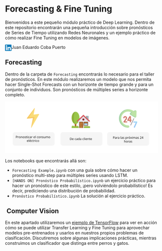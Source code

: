 # Forecasting & Fine Tuning

Bienvenidos a este pequeño módulo práctico de Deep Learning. Dentro de este repositorio encontrarán una pequeña introducción sobre pronósticos de Series de Tiempo utilizando Redes Neuronales y un ejemplo práctico de cómo realizar Fine Tuning en modelos de imágenes. 

Juan Eduardo Coba Puerto  <a href="https://www.linkedin.com/in/juancoba/"><img align="left" src="https://raw.githubusercontent.com/juancop/URDeepLearning/main/Forecasting/imgs/linkedin.svg" alt="Yu Shi | LinkedIn" width="21px"/></a>

Forecasting
---------------

Dentro de la carpeta de `Forecasting` encontrarás lo necesario para el taller de pronósticos. En este módulo realizaremos un modelo que nos permita hacer Single-Shot Forecasts con un horizonte de tiempo grande y para un conjunto de individuos. Son pronósticos de múltiples series a horizonte completo. 

![context](Forecasting/imgs/context.png)

Los notebooks que encontrarás allá son: 
- `Forecasting Example.ipynb` con una guía sobre cómo hacer un pronóstico multi-step para múltiples series usando LSTM.
- `[HANDS ON] Pronóstico Probabilístico.ipynb` un ejercicio práctico para hacer un pronóstico de este estilo, ¡pero volviéndolo probabilístico! Es decir, prediciendo una distribución de probabilidad. 
- `Pronóstico Probabilístico.ipynb` La solución al ejercicio práctico.



 Computer Vision
---------------

En este apartado utilizaremos un [ejemplo de TensorFlow](https://www.tensorflow.org/tutorials/images/transfer_learning) para ver en acción cómo se puede utilizar Transfer Learning y Fine Tuning para aprovechar modelos pre-entrenados y usarlos en nuestros propios problemas de clasificación. Discutiremos sobre algunas implicaciones prácticas, mientras construimos un clasificador que distinga entre perros y gatos.